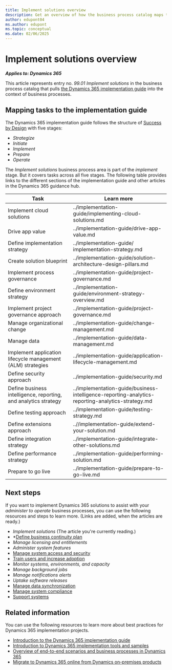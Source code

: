 ```yaml
---
title: Implement solutions overview
description: Get an overview of how the business process catalog maps to the implementation guide's articles for good Dynamics 365 implementations.
author: edupont04
ms.author: edupont
ms.topic: conceptual
ms.date: 02/06/2025
---
```


# Implement solutions overview

***Applies to: Dynamics 365***

This article represents entry no. *99.01 Implement solutions* in the business process catalog that pulls [the Dynamics 365 implementation guide](../implementation-guide/overview.md) into the context of business processes.  

## Mapping tasks to the implementation guide

The Dynamics 365 implementation guide follows the structure of [Success by Design](../implementation-guide/success-by-design.md) with five stages:

- *Strategize*
- *Initiate*
- *Implement*
- *Prepare*
- *Operate*

The *Implement solutions* business process area is part of the *implement* stage. But it covers tasks across all five stages. The following table provides links to the different sections of the implementation guide and other articles in the Dynamics 365 guidance hub.

| Task                                             | Learn more |
|--------------------------------------------------|-------------|
| Implement cloud solutions                        | ../implementation-guide/implementing-cloud-solutions.md |
| Drive app value                                  | ../implementation-guide/drive-app-value.md|
| Define implementation strategy                   | ../implementation-guide/ implementation-strategy.md|
| Create solution blueprint                        |  ../implementation-guide/solution-architecture-design-pillars.md|
| Implement process governance                     |  ../implementation-guide/project-governance.md|
| Define environment strategy                      |  ../implementation-guide/environment-strategy-overview.md|
| Implement project governance approach            |  ../implementation-guide/project-governance.md|
| Manage organizational change                     |  ../implementation-guide/change-management.md |
| Manage data                                      |  ../implementation-guide/data-management.md |
| Implement application lifecycle management (ALM) strategies | ../implementation-guide/application-lifecycle-management.md|
| Define security approach                         | ../implementation-guide/security.md|
| Define business intelligence, reporting, and analytics strategy |../implementation-guide/business-intelligence-reporting-analytics-reporting-analytics-strategy.md|
| Define testing approach                          | ../implementation-guide/testing-strategy.md|
| Define extensions approach                       | ..//implementation-guide/extend-your-solution.md |
| Define integration strategy                      | ../implementation-guide/integrate-other-solutions.md |
| Define performance strategy                      | ../implementation-guide/performing-solution.md|
| Prepare to go live                               | ../implementation-guide/prepare-to-go-live.md|

## Next steps

If you want to implement Dynamics 365 solutions to assist with your *administer to operate* business processes, you can use the following resources and steps to learn more. (Links are added, when the articles are ready.)

- *Implement solutions* (The article you're currently reading.)
- *[Define business continuity plan](administer-to-operate-define-business-continuity-plan-overview.md)  
- *Manage licensing and entitlements*
- *Administer system features*
- [Manage system access and security](administer-to-operate-manage-system-access-security.md)  
- [Train users and increase adoption](administer-to-operate-train-users-increase-adoption-overview.md)
- *Monitor systems, environments, and capacity*
- *Manage background jobs*
- *Manage notifications alerts*
- *Uptake software releases*
- [Manage data synchronization](administer-to-operate-manage-data-synchronization-overview.md)  
- [Manage system compliance](administer-to-operate-manage-system-compliance.md)  
- [Support systems](administer-to-operate-support-systems-overview.md)  

## Related information

You can use the following resources to learn more about best practices for Dynamics 365 implementation projects.

- [Introduction to the Dynamics 365 implementation guide](../implementation-guide/introduction.md)  
- [Introduction to Dynamics 365 implementation tools and samples](../resources/overview.md)  
- [Overview of end-to-end scenarios and business processes in Dynamics 365](overview.md)  
- [Migrate to Dynamics 365 online from Dynamics on-premises products](../migrate/overview.md)  
